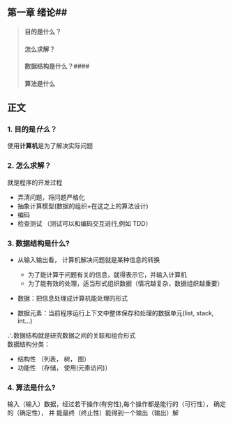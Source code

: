 ## 第一章 绪论##
> #### 目的是什么？ ####
> #### 怎么求解？ ####
> #### 数据结构是什么？####
> #### 算法是什么 ####

## 正文 ##
### 1. 目的是*什么*？ ###
使用**计算机**是为了解决实际问题

### 2. 怎么求解？ ###
就是程序的开发过程
+ 弄清问题，将问题严格化
+ 抽象计算模型(数据的组织+在这之上的算法设计)
+ 编码
+ 检查测试 （测试可以和编码交互进行,例如 TDD）

### 3. 数据结构是什么? ###


+ 从输入输出看， 计算机解决问题就是某种信息的转换
  + 为了能计算于问题有关的信息，就得表示它，并输入计算机
  + 为了能有效的处理，适当形式组织数据（情况越复杂，数据组织越重要）

+ 数据：把信息处理成计算机能处理的形式
+ 数据元素：当前程序运行上下文中整体保存和处理的数据单元(list, stack, int...)

∴数据结构就是研究数据之间的关联和组合形式
<br/>
数据结构分类：
  + 结构性 （列表， 树， 图）
  + 功能性  （存储， 使用(元素访问)）

### 4. 算法是什么? ###
输入（输入）数据，经过若干操作(有穷性),每个操作都是能行的（可行性）， 确定的（确定性）， 并
能最终（终止性）能得到一个输出（输出）解